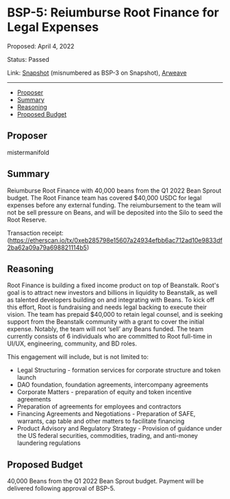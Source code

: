 # BSP-5: Reiumburse Root Finance for Legal Expenses

Proposed: April 4, 2022

Status: Passed

Link: [Snapshot](https://snapshot.org/#/beanstalkfarms.eth/proposal/0xb15f73b10890fa9bb2e2373c233e20fab247558346dd27cb7ac3588f9d3cf7c2) (misnumbered as BSP-3 on Snapshot), [Arweave](https://arweave.net/ECpeiLVu64ZZt4Op484MxUZ3mrfsev9ezAvkZmKCgu8)

---

- [Proposer](#proposer)
- [Summary](#summary)
- [Reasoning](#reasoning)
- [Proposed Budget](#proposed-budget)

## Proposer

mistermanifold

## Summary

Reiumburse Root Finance with 40,000 beans from the Q1 2022 Bean Sprout budget. The Root Finance team has covered $40,000 USDC for legal expenses before any external funding. The reiumbursement to the team will not be sell pressure on Beans, and will be deposited into the Silo to seed the Root Reserve.

Transaction receipt: (https://etherscan.io/tx/0xeb285798e15607a24934efbb6ac712ad10e9833df2ba62a09a79a698821114b5)

## Reasoning

Root Finance is building a fixed income product on top of Beanstalk. Root's goal is to attract new investors and billions in liquidity to Beanstalk, as well as talented developers building on and integrating with Beans. To kick off this effort, Root is fundraising and needs legal backing to execute their vision. The team has prepaid $40,000 to retain legal counsel, and is seeking support from the Beanstalk community with a grant to cover the initial expense. Notably, the team will not ‘sell’ any Beans funded. The team currently consists of 6 individuals who are committed to Root full-time in UI/UX, engineering, community, and BD roles.

This engagement will include, but is not limited to:

- Legal Structuring - formation services for corporate structure and token launch
- DAO foundation, foundation agreements, intercompany agreements
- Corporate Matters - preparation of equity and token incentive agreements
- Preparation of agreements for employees and contractors
- Financing Agreements and Negotiations - Preparation of SAFE, warrants, cap table and other matters to facilitate financing
- Product Advisory and Regulatory Strategy - Provision of guidance under the US federal securities, commodities, trading, and anti-money laundering regulations

## Proposed Budget

40,000 Beans from the Q1 2022 Bean Sprout budget. Payment will be delivered following approval of BSP-5.
